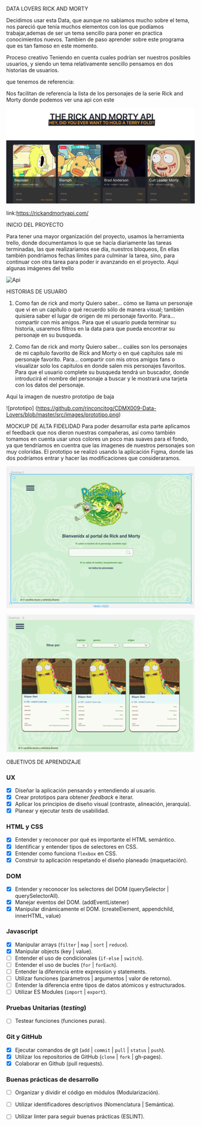 

DATA LOVERS RICK AND MORTY

Decidimos usar esta Data, que aunque no sabiamos mucho sobre el tema, nos pareció que tenía muchos elementos con los que podíamos trabajar,ademas de ser un tema sencillo para poner en practica conocimientos nuevos.
Tambien de paso aprender sobre este programa que es tan famoso en este momento. 

Proceso creativo
Teniendo en cuenta cuales podrían ser nuestros posibles usuarios, y siendo un tema relativamente sencillo pensamos en dos historias de usuarios.


que tenemos de referencia:

Nos facilitan de referencia la lista de los personajes de la serie Rick and Morty donde podemos ver una api con este 

![Prototipo](https://github.com/rinconcitog/CDMX009-Data-Lovers/blob/master/src/images/imagen_api.png)

link:https://rickandmortyapi.com/


INICIO DEL PROYECTO

Para tener una mayor organización del proyecto, usamos la herramienta trello, donde documentamos lo que se hacía diariamente las tareas terminadas, las que realizariamos ese día, nuestros bloqueos, En ellas también pondríamos fechas límites para culminar la tarea, sino, para continuar con otra tarea para poder ir avanzando en el proyecto.
Aquí algunas imágenes del trello

 ![Api](https://github.com/rinconcitog/CDMX009-Data-Lovers/blob/master/src/img/imagen_api.png)         

HISTORIAS DE USUARIO

1. Como fan de rick and morty
Quiero saber... cómo se llama un personaje que vi en un capítulo o qué recuerdo sólo de manera visual; también quisiera saber el lugar de origen de mi personaje favorito.
Para... compartir con mis amigos.
Para que el usuario pueda terminar su historia, usaremos filtros en la data para que pueda encontrar su personaje en su busqueda.


2.  Como fan de rick and morty
Quiero saber... cuáles son los personajes de mi capítulo favorito de Rick and Morty o en qué capítulos sale mi personaje favorito.
Para... compartir con mis otros amigos fans o visualizar solo los capitulos en donde salen mis personajes favoritos.
Para que el usuario complete su busqueda tendrá un buscador, donde introducirá el nombre del personaje a buscar y le mostrará una tarjeta con los datos del personaje.

Aquí la imagen de nuestro prototipo de baja

![prototipo] (https://github.com/rinconcitog/CDMX009-Data-Lovers/blob/master/src/images/prototipo.png)


MOCKUP DE ALTA FIDELIDAD
Para poder desarrollar esta parte aplicamos el feedback que nos dieron  nuestras compañeras, así como también tomamos en cuenta usar unos colores un poco mas suaves para el fondo, ya que tendríamos en cuentra que las imagenes de nuestros personajes son muy coloridas. El prototipo se realizó usando la aplicación Figma, donde las dos podríamos entrar y hacer las modificaciones que consideraramos.


![Figma1](https://github.com/rinconcitog/CDMX009-Data-Lovers/blob/master/src/images/figma_1.png)

![Figma2](https://github.com/rinconcitog/CDMX009-Data-Lovers/blob/master/src/images/figma_2.png)
        





 OBJETIVOS DE APRENDIZAJE

### UX

- [x] Diseñar la aplicación pensando y entendiendo al usuario.
- [x] Crear prototipos para obtener _feedback_ e iterar.
- [x] Aplicar los principios de diseño visual (contraste, alineación, jerarquía).
- [x] Planear y ejecutar _tests_ de usabilidad.

### HTML y CSS

- [x] Entender y reconocer por qué es importante el HTML semántico.
- [x] Identificar y entender tipos de selectores en CSS.
- [x] Entender como funciona `flexbox` en CSS.
- [x] Construir tu aplicación respetando el diseño planeado (maquetación).

### DOM

- [x] Entender y reconocer los selectores del DOM (querySelector | querySelectorAll).
- [x] Manejar eventos del DOM. (addEventListener)
- [x] Manipular dinámicamente el DOM. (createElement, appendchild, innerHTML, value)

### Javascript

- [x] Manipular arrays (`filter` | `map` | `sort` | `reduce`).
- [x] Manipular objects (key | value).
- [ ] Entender el uso de condicionales (`if-else` | `switch`).
- [ ] Entender el uso de bucles (`for` | `forEach`).
- [ ] Entender la diferencia entre expression y statements.
- [ ] Utilizar funciones (parámetros | argumentos | valor de retorno).
- [ ] Entender la diferencia entre tipos de datos atómicos y estructurados.
- [ ] Utilizar ES Modules (`import` | `export`).

### Pruebas Unitarias (_testing_)
- [ ] Testear funciones (funciones puras).

### Git y GitHub
- [x] Ejecutar comandos de git (`add` | `commit` | `pull` | `status` | `push`).
- [x] Utilizar los repositorios de GitHub (`clone` | `fork` | gh-pages).
- [x] Colaborar en Github (pull requests).

### Buenas prácticas de desarrollo
- [ ] Organizar y dividir el código en módulos (Modularización).
- [ ] Utilizar identificadores descriptivos (Nomenclatura | Semántica).
- [ ] Utilizar linter para seguir buenas prácticas (ESLINT).


